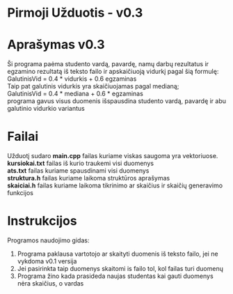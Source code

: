 Pirmoji Užduotis - v0.3  
====
Aprašymas v0.3  
==
Ši programa paėma studento vardą, pavardę, namų darbų rezultatus ir egzamino rezultatą iš teksto failo ir apskaičiuoją vidurkį pagal šią formulę:  
GalutinisVid = 0.4 * vidurkis + 0.6 egzaminas  
Taip pat galutinis vidurkis yra skaičiuojamas pagal medianą;  
GalutinisVid = 0.4 * mediana + 0.6 * egzaminas  
programa gavus visus duomenis išspausdina studento vardą, pavardę ir abu galutinio vidurkio variantus  

Failai  
==
Užduotį sudaro **main.cpp** failas kuriame viskas saugoma yra vektoriuose.  
**kursiokai.txt** failas iš kurio traukemi visi duomenys  
**ats.txt** failas kuriame spausdinami visi duomenys  
**struktura.h** failas kuriame laikoma struktūros aprašymas  
**skaiciai.h** failas kuriame laikoma tikrinimo ar skaičius ir skaičių generavimo funkcijos  

Instrukcijos  
==
Programos naudojimo gidas:  
1. Programa paklausa vartotojo ar skaityti duomenis iš teksto failo, jei ne vykdoma v0.1 versija  
2. Jei pasirinkta taip duomenys skaitomi is failo tol, kol failas turi duomenų  
3. Programa žino kada prasideda naujas studentas kai gauti duomenys nėra skaičius, o vardas  
